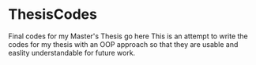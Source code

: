 # ThesisCodes
Final codes for my Master's Thesis go here
This is an attempt to write the codes for my thesis with an OOP approach so that they are usable and easlity understandable
for future work.
